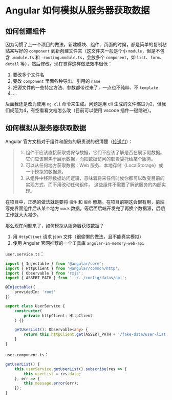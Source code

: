 # Angular 如何模拟从服务器获取数据

## 如何创建组件

因为习惯了上一个项目的做法，新建模块、组件、页面的时候，都是简单的复制粘贴某写好的 `component` 到新创建文件夹（这文件夹一般是个小 `module`，但是不包含 `.module.ts` 和 `-routing.module.ts`，会放多个 `component`，如 `list`、`form`、`detail` 等），然后修改。现在觉得这样做法效率很低：

1. 要改多个文件名
2. 要改 `component` 里面各种导出、引用的 `name`
3. 把源文件的一些特定方法、参数都带过来了，一点也不纯粹、不 `template`
4. ...

后面我还是改为使用 `ng cli` 命令来生成。问题是用 cli 生成的文件缩进为2，但我们规范为4，有空看看文档怎么改（目前可以使用 vscode 插件一键缩进）。

## 如何模拟从服务器获取数据

Angular 官方文档对于组件和服务的职责说的很清楚（[传送门](https://angular.cn/tutorial/toh-pt4)）：

> 1. 组件不应该直接获取或保存数据，它们不应该了解是否在展示假数据。 它们应该聚焦于展示数据，而把数据访问的职责委托给某个服务。
> 2. 可以从任何地方获取数据：Web 服务、本地存储（LocalStorage）或一个模拟的数据源。
> 3. 从组件中移除数据访问逻辑，意味着将来任何时候你都可以改变目前的实现方式，而不用改动任何组件。 这些组件不需要了解该服务的内部实现。

在项目中，正确的做法就是要将 `组件` 和 `服务` 解耦。在项目前期这会很有用，前端写完界面组件后从某个地方 `mock` 数据，等后面后端开发完了再换个数据源，后期工作就大大减少。

那么现在问题来了，如何模拟从服务器获取数据？

1. 用 `HttpClinet` 请求 json 文件（很偷懒的做法，且不能真实模拟）
2. 使用 Angular 官网推荐的一个工具库 `angular-in-memory-web-api`

`user.service.ts`：

```ts
import { Injectable } from '@angular/core';
import { HttpClient } from '@angular/common/http';
import { Observable } from 'rxjs';
import { ASSERT_PATH } from '../../config/datas/api';

@Injectable({
    providedIn: 'root'
})

export class UserService {
    constructor(
        private httpClient: HttpClient
    ) {}

    getUserList(): Observable<any> {
        return this.httpClient.get(ASSERT_PATH + '/fake-data/user-list.json');
    }
}
```

`user.component.ts`：

```ts
getUserList() {
    this.userService.getUserList().subscribe(res => {
        this.userList = res.data;
    }, err => {
        this.message.error(err);
    });
}
```
